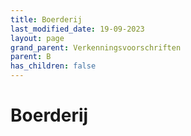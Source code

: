 ```yaml
---
title: Boerderij
last_modified_date: 19-09-2023
layout: page
grand_parent: Verkenningsvoorschriften
parent: B
has_children: false
---
```


Boerderij
=========

